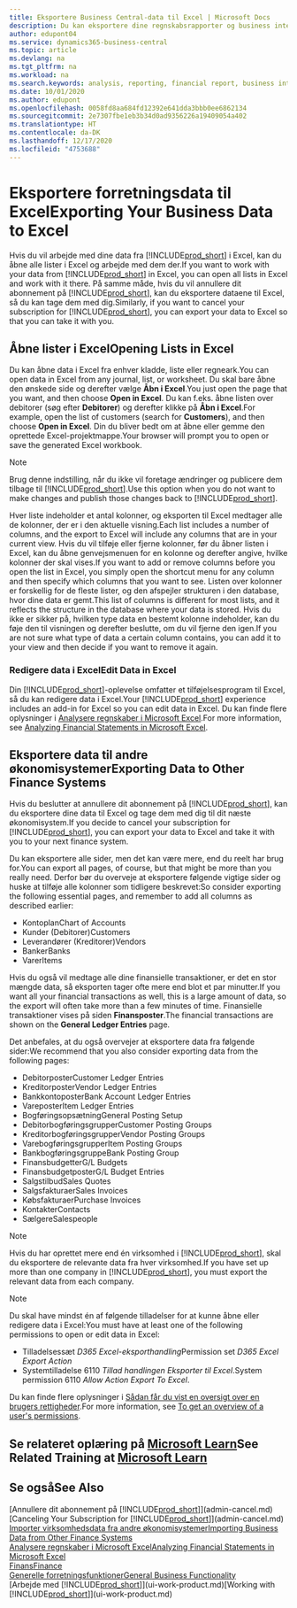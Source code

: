 ```yaml
---
title: Eksportere Business Central-data til Excel | Microsoft Docs
description: Du kan eksportere dine regnskabsrapporter og business intelligence-data fra Business Central til Excel eller åbne dine data i Excel.
author: edupont04
ms.service: dynamics365-business-central
ms.topic: article
ms.devlang: na
ms.tgt_pltfrm: na
ms.workload: na
ms.search.keywords: analysis, reporting, financial report, business intelligence, BI, Excel
ms.date: 10/01/2020
ms.author: edupont
ms.openlocfilehash: 0058fd8aa684fd12392e641dda3bbb0ee6862134
ms.sourcegitcommit: 2e7307fbe1eb3b34d0ad9356226a19409054a402
ms.translationtype: HT
ms.contentlocale: da-DK
ms.lasthandoff: 12/17/2020
ms.locfileid: "4753688"
---
```

# <a name="exporting-your-business-data-to-excel"></a><span data-ttu-id="f4c14-103">Eksportere forretningsdata til Excel</span><span class="sxs-lookup"><span data-stu-id="f4c14-103">Exporting Your Business Data to Excel</span></span>
<span data-ttu-id="f4c14-104">Hvis du vil arbejde med dine data fra [!INCLUDE[prod_short](includes/prod_short.md)] i Excel, kan du åbne alle lister i Excel og arbejde med dem der.</span><span class="sxs-lookup"><span data-stu-id="f4c14-104">If you want to work with your data from [!INCLUDE[prod_short](includes/prod_short.md)] in Excel, you can open all lists in Excel and work with it there.</span></span> <span data-ttu-id="f4c14-105">På samme måde, hvis du vil annullere dit abonnement på [!INCLUDE[prod_short](includes/prod_short.md)], kan du eksportere dataene til Excel, så du kan tage dem med dig.</span><span class="sxs-lookup"><span data-stu-id="f4c14-105">Similarly, if you want to cancel your subscription for [!INCLUDE[prod_short](includes/prod_short.md)], you can export your data to Excel so that you can take it with you.</span></span>

## <a name="opening-lists-in-excel"></a><span data-ttu-id="f4c14-106">Åbne lister i Excel</span><span class="sxs-lookup"><span data-stu-id="f4c14-106">Opening Lists in Excel</span></span>
<span data-ttu-id="f4c14-107">Du kan åbne data i Excel fra enhver kladde, liste eller regneark.</span><span class="sxs-lookup"><span data-stu-id="f4c14-107">You can open data in Excel from any journal, list, or worksheet.</span></span> <span data-ttu-id="f4c14-108">Du skal bare åbne den ønskede side og derefter vælge **Åbn i Excel**.</span><span class="sxs-lookup"><span data-stu-id="f4c14-108">You just open the page that you want, and then choose **Open in Excel**.</span></span> <span data-ttu-id="f4c14-109">Du kan f.eks. åbne listen over debitorer (søg efter **Debitorer**) og derefter klikke på **Åbn i Excel**.</span><span class="sxs-lookup"><span data-stu-id="f4c14-109">For example, open the list of customers (search for **Customers**), and then choose **Open in Excel**.</span></span> <span data-ttu-id="f4c14-110">Din du bliver bedt om at åbne eller gemme den oprettede Excel-projektmappe.</span><span class="sxs-lookup"><span data-stu-id="f4c14-110">Your browser will prompt you to open or save the generated Excel workbook.</span></span>  

> [!NOTE]
> <span data-ttu-id="f4c14-111">Brug denne indstilling, når du ikke vil foretage ændringer og publicere dem tilbage til [!INCLUDE[prod_short](includes/prod_short.md)].</span><span class="sxs-lookup"><span data-stu-id="f4c14-111">Use this option when you do not want to make changes and publish those changes back to [!INCLUDE[prod_short](includes/prod_short.md)].</span></span>  

<span data-ttu-id="f4c14-112">Hver liste indeholder et antal kolonner, og eksporten til Excel medtager alle de kolonner, der er i den aktuelle visning.</span><span class="sxs-lookup"><span data-stu-id="f4c14-112">Each list includes a number of columns, and the export to Excel will include any columns that are in your current view.</span></span> <span data-ttu-id="f4c14-113">Hvis du vil tilføje eller fjerne kolonner, før du åbner listen i Excel, kan du åbne genvejsmenuen for en kolonne og derefter angive, hvilke kolonner der skal vises.</span><span class="sxs-lookup"><span data-stu-id="f4c14-113">If you want to add or remove columns before you open the list in Excel, you simply open the shortcut menu for any column and then specify which columns that you want to see.</span></span> <span data-ttu-id="f4c14-114">Listen over kolonner er forskellig for de fleste lister, og den afspejler strukturen i den database, hvor dine data er gemt.</span><span class="sxs-lookup"><span data-stu-id="f4c14-114">This list of columns is different for most lists, and it reflects the structure in the database where your data is stored.</span></span> <span data-ttu-id="f4c14-115">Hvis du ikke er sikker på, hvilken type data en bestemt kolonne indeholder, kan du føje den til visningen og derefter beslutte, om du vil fjerne den igen.</span><span class="sxs-lookup"><span data-stu-id="f4c14-115">If you are not sure what type of data a certain column contains, you can add it to your view and then decide if you want to remove it again.</span></span>  

### <a name="edit-data-in-excel"></a><span data-ttu-id="f4c14-116">Redigere data i Excel</span><span class="sxs-lookup"><span data-stu-id="f4c14-116">Edit Data in Excel</span></span>
<span data-ttu-id="f4c14-117">Din [!INCLUDE[prod_short](includes/prod_short.md)]-oplevelse omfatter et tilføjelsesprogram til Excel, så du kan redigere data i Excel.</span><span class="sxs-lookup"><span data-stu-id="f4c14-117">Your [!INCLUDE[prod_short](includes/prod_short.md)] experience includes an add-in for Excel so you can edit data in Excel.</span></span> <span data-ttu-id="f4c14-118">Du kan finde flere oplysninger i [Analysere regnskaber i Microsoft Excel](finance-analyze-excel.md).</span><span class="sxs-lookup"><span data-stu-id="f4c14-118">For more information, see [Analyzing Financial Statements in Microsoft Excel](finance-analyze-excel.md).</span></span>  

## <a name="exporting-data-to-other-finance-systems"></a><span data-ttu-id="f4c14-119">Eksportere data til andre økonomisystemer</span><span class="sxs-lookup"><span data-stu-id="f4c14-119">Exporting Data to Other Finance Systems</span></span>
<span data-ttu-id="f4c14-120">Hvis du beslutter at annullere dit abonnement på [!INCLUDE[prod_short](includes/prod_short.md)], kan du eksportere dine data til Excel og tage dem med dig til dit næste økonomisystem.</span><span class="sxs-lookup"><span data-stu-id="f4c14-120">If you decide to cancel your subscription for [!INCLUDE[prod_short](includes/prod_short.md)], you can export your data to Excel and take it with you to your next finance system.</span></span>  

<span data-ttu-id="f4c14-121">Du kan eksportere alle sider, men det kan være mere, end du reelt har brug for.</span><span class="sxs-lookup"><span data-stu-id="f4c14-121">You can export all pages, of course, but that might be more than you really need.</span></span> <span data-ttu-id="f4c14-122">Derfor bør du overveje at eksportere følgende vigtige sider og huske at tilføje alle kolonner som tidligere beskrevet:</span><span class="sxs-lookup"><span data-stu-id="f4c14-122">So consider exporting the following essential pages, and remember to add all columns as described earlier:</span></span>  

* <span data-ttu-id="f4c14-123">Kontoplan</span><span class="sxs-lookup"><span data-stu-id="f4c14-123">Chart of Accounts</span></span>  
* <span data-ttu-id="f4c14-124">Kunder (Debitorer)</span><span class="sxs-lookup"><span data-stu-id="f4c14-124">Customers</span></span>  
* <span data-ttu-id="f4c14-125">Leverandører (Kreditorer)</span><span class="sxs-lookup"><span data-stu-id="f4c14-125">Vendors</span></span>  
* <span data-ttu-id="f4c14-126">Banker</span><span class="sxs-lookup"><span data-stu-id="f4c14-126">Banks</span></span>  
* <span data-ttu-id="f4c14-127">Varer</span><span class="sxs-lookup"><span data-stu-id="f4c14-127">Items</span></span>  

<span data-ttu-id="f4c14-128">Hvis du også vil medtage alle dine finansielle transaktioner, er det en stor mængde data, så eksporten tager ofte mere end blot et par minutter.</span><span class="sxs-lookup"><span data-stu-id="f4c14-128">If you want all your financial transactions as well, this is a large amount of data, so the export will often take more than a few minutes of time.</span></span> <span data-ttu-id="f4c14-129">Finansielle transaktioner vises på siden **Finansposter**.</span><span class="sxs-lookup"><span data-stu-id="f4c14-129">The financial transactions are shown on the **General Ledger Entries** page.</span></span>  

<span data-ttu-id="f4c14-130">Det anbefales, at du også overvejer at eksportere data fra følgende sider:</span><span class="sxs-lookup"><span data-stu-id="f4c14-130">We recommend that you also consider exporting data from the following pages:</span></span>  

* <span data-ttu-id="f4c14-131">Debitorposter</span><span class="sxs-lookup"><span data-stu-id="f4c14-131">Customer Ledger Entries</span></span>  
* <span data-ttu-id="f4c14-132">Kreditorposter</span><span class="sxs-lookup"><span data-stu-id="f4c14-132">Vendor Ledger Entries</span></span>  
* <span data-ttu-id="f4c14-133">Bankkontoposter</span><span class="sxs-lookup"><span data-stu-id="f4c14-133">Bank Account Ledger Entries</span></span>  
* <span data-ttu-id="f4c14-134">Vareposter</span><span class="sxs-lookup"><span data-stu-id="f4c14-134">Item Ledger Entries</span></span>  
* <span data-ttu-id="f4c14-135">Bogføringsopsætning</span><span class="sxs-lookup"><span data-stu-id="f4c14-135">General Posting Setup</span></span>  
* <span data-ttu-id="f4c14-136">Debitorbogføringsgrupper</span><span class="sxs-lookup"><span data-stu-id="f4c14-136">Customer Posting Groups</span></span>  
* <span data-ttu-id="f4c14-137">Kreditorbogføringsgrupper</span><span class="sxs-lookup"><span data-stu-id="f4c14-137">Vendor Posting Groups</span></span>  
* <span data-ttu-id="f4c14-138">Varebogføringsgrupper</span><span class="sxs-lookup"><span data-stu-id="f4c14-138">Item Posting Groups</span></span>  
* <span data-ttu-id="f4c14-139">Bankbogføringsgruppe</span><span class="sxs-lookup"><span data-stu-id="f4c14-139">Bank Posting Group</span></span>  
* <span data-ttu-id="f4c14-140">Finansbudgetter</span><span class="sxs-lookup"><span data-stu-id="f4c14-140">G/L Budgets</span></span>  
* <span data-ttu-id="f4c14-141">Finansbudgetposter</span><span class="sxs-lookup"><span data-stu-id="f4c14-141">G/L Budget Entries</span></span>  
* <span data-ttu-id="f4c14-142">Salgstilbud</span><span class="sxs-lookup"><span data-stu-id="f4c14-142">Sales Quotes</span></span>  
* <span data-ttu-id="f4c14-143">Salgsfakturaer</span><span class="sxs-lookup"><span data-stu-id="f4c14-143">Sales Invoices</span></span>  
* <span data-ttu-id="f4c14-144">Købsfakturaer</span><span class="sxs-lookup"><span data-stu-id="f4c14-144">Purchase Invoices</span></span>  
* <span data-ttu-id="f4c14-145">Kontakter</span><span class="sxs-lookup"><span data-stu-id="f4c14-145">Contacts</span></span>  
* <span data-ttu-id="f4c14-146">Sælgere</span><span class="sxs-lookup"><span data-stu-id="f4c14-146">Salespeople</span></span>  

> [!NOTE]  
> <span data-ttu-id="f4c14-147">Hvis du har oprettet mere end én virksomhed i [!INCLUDE[prod_short](includes/prod_short.md)], skal du eksportere de relevante data fra hver virksomhed.</span><span class="sxs-lookup"><span data-stu-id="f4c14-147">If you have set up more than one company in [!INCLUDE[prod_short](includes/prod_short.md)], you must export the relevant data from each company.</span></span>

> [!NOTE]
> <span data-ttu-id="f4c14-148">Du skal have mindst én af følgende tilladelser for at kunne åbne eller redigere data i Excel:</span><span class="sxs-lookup"><span data-stu-id="f4c14-148">You must have at least one of the following permissions to open or edit data in Excel:</span></span>
>    - <span data-ttu-id="f4c14-149">Tilladelsessæt *D365 Excel-eksporthandling*</span><span class="sxs-lookup"><span data-stu-id="f4c14-149">Permission set *D365 Excel Export Action*</span></span>  
>    - <span data-ttu-id="f4c14-150">Systemtilladelse 6110 *Tillad handlingen Eksporter til Excel*.</span><span class="sxs-lookup"><span data-stu-id="f4c14-150">System permission 6110 *Allow Action Export To Excel*.</span></span>  

<span data-ttu-id="f4c14-151">Du kan finde flere oplysninger i [Sådan får du vist en oversigt over en brugers rettigheder](ui-define-granular-permissions.md#to-get-an-overview-of-a-users-permissions).</span><span class="sxs-lookup"><span data-stu-id="f4c14-151">For more information, see [To get an overview of a user's permissions](ui-define-granular-permissions.md#to-get-an-overview-of-a-users-permissions).</span></span>

## <a name="see-related-training-at-microsoft-learn"></a><span data-ttu-id="f4c14-152">Se relateret oplæring på [Microsoft Learn](/learn/modules/configure-powerbi-excel-dynamics-365-business-central/index)</span><span class="sxs-lookup"><span data-stu-id="f4c14-152">See Related Training at [Microsoft Learn](/learn/modules/configure-powerbi-excel-dynamics-365-business-central/index)</span></span>

## <a name="see-also"></a><span data-ttu-id="f4c14-153">Se også</span><span class="sxs-lookup"><span data-stu-id="f4c14-153">See Also</span></span>
<span data-ttu-id="f4c14-154">[Annullere dit abonnement på [!INCLUDE[prod_short](includes/prod_short.md)]](admin-cancel.md)</span><span class="sxs-lookup"><span data-stu-id="f4c14-154">[Canceling Your Subscription for [!INCLUDE[prod_short](includes/prod_short.md)]](admin-cancel.md)</span></span>  
[<span data-ttu-id="f4c14-155">Importer virksomhedsdata fra andre økonomisystemer</span><span class="sxs-lookup"><span data-stu-id="f4c14-155">Importing Business Data from Other Finance Systems</span></span>](across-import-data-configuration-packages.md)  
[<span data-ttu-id="f4c14-156">Analysere regnskaber i Microsoft Excel</span><span class="sxs-lookup"><span data-stu-id="f4c14-156">Analyzing Financial Statements in Microsoft Excel</span></span>](finance-analyze-excel.md)  
[<span data-ttu-id="f4c14-157">Finans</span><span class="sxs-lookup"><span data-stu-id="f4c14-157">Finance</span></span>](finance.md)  
[<span data-ttu-id="f4c14-158">Generelle forretningsfunktioner</span><span class="sxs-lookup"><span data-stu-id="f4c14-158">General Business Functionality</span></span>](ui-across-business-areas.md)  
<span data-ttu-id="f4c14-159">[Arbejde med [!INCLUDE[prod_short](includes/prod_short.md)]](ui-work-product.md)</span><span class="sxs-lookup"><span data-stu-id="f4c14-159">[Working with [!INCLUDE[prod_short](includes/prod_short.md)]](ui-work-product.md)</span></span>  
